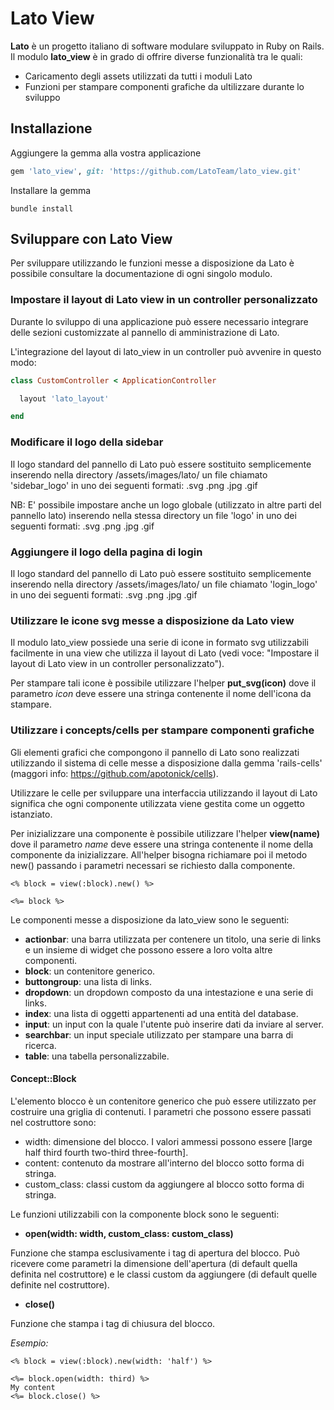 # Lato View

**Lato** è un progetto italiano di software modulare sviluppato in Ruby on Rails.
Il modulo **lato_view** è in grado di offrire diverse funzionalità tra le quali:

* Caricamento degli assets utilizzati da tutti i moduli Lato
* Funzioni per stampare componenti grafiche da ultilizzare durante lo sviluppo

## Installazione

Aggiungere la gemma alla vostra applicazione

```ruby
gem 'lato_view', git: 'https://github.com/LatoTeam/lato_view.git'
```
Installare la gemma

```console
bundle install
```

## Sviluppare con Lato View

Per sviluppare utilizzando le funzioni messe a disposizione da Lato è possibile consultare la documentazione di ogni singolo modulo.

### Impostare il layout di Lato view in un controller personalizzato

Durante lo sviluppo di una applicazione può essere necessario integrare delle sezioni customizzate al pannello di amministrazione di Lato.

L'integrazione del layout di lato_view in un controller può avvenire in questo modo:

```ruby
class CustomController < ApplicationController

  layout 'lato_layout'

end
```

### Modificare il logo della sidebar

Il logo standard del pannello di Lato può essere sostituito semplicemente inserendo nella directory /assets/images/lato/ un file chiamato 'sidebar_logo' in uno dei seguenti formati: .svg .png .jpg .gif

NB: E' possibile impostare anche un logo globale (utilizzato in altre parti del pannello lato) inserendo nella
stessa directory un file 'logo' in uno dei seguenti formati: .svg .png .jpg .gif

### Aggiungere il logo della pagina di login

Il logo standard del pannello di Lato può essere sostituito semplicemente inserendo nella directory /assets/images/lato/ un file chiamato 'login_logo' in uno dei seguenti formati: .svg .png .jpg .gif

### Utilizzare le icone svg messe a disposizione da Lato view

Il modulo lato_view possiede una serie di icone in formato svg utilizzabili facilmente in una view che utilizza il layout di Lato (vedi voce: "Impostare il layout di Lato view in un controller personalizzato").

Per stampare tali icone è possibile utilizzare l'helper **put_svg(icon)** dove il parametro *icon* deve essere una stringa contenente il nome dell'icona da stampare.

### Utilizzare i concepts/cells per stampare componenti grafiche

Gli elementi grafici che compongono il pannello di Lato sono realizzati utilizzando il sistema di celle messe a disposizione dalla gemma 'rails-cells' (maggori info: https://github.com/apotonick/cells).

Utilizzare le celle per sviluppare una interfaccia utilizzando il layout di Lato significa che ogni componente utilizzata viene gestita come un oggetto istanziato.

Per inizializzare una componente è possibile utilizzare l'helper **view(name)** dove il parametro *name* deve essere una stringa contenente il nome della componente da inizializzare. All'helper bisogna richiamare poi il metodo new() passando i parametri necessari se richiesto dalla componente.

```erb
<% block = view(:block).new() %>

<%= block %>
```

Le componenti messe a disposizione da lato_view sono le seguenti:

* **actionbar**: una barra utilizzata per contenere un titolo, una serie di links e un insieme di widget che possono essere a loro volta altre componenti.
* **block**: un contenitore generico.
* **buttongroup**: una lista di links.
* **dropdown**: un dropdown composto da una intestazione e una serie di links.
* **index**: una lista di oggetti appartenenti ad una entità del database.
* **input**: un input con la quale l'utente può inserire dati da inviare al server.
* **searchbar**: un input speciale utilizzato per stampare una barra di ricerca.
* **table**: una tabella personalizzabile.

#### Concept::Block

L'elemento blocco è un contenitore generico che può essere utilizzato per costruire una griglia di contenuti.
I parametri che possono essere passati nel costruttore sono:

* width: dimensione del blocco. I valori ammessi possono essere [large half third fourth two-third three-fourth].
* content: contenuto da mostrare all'interno del blocco sotto forma di stringa.
* custom_class: classi custom da aggiungere al blocco sotto forma di stringa.

Le funzioni utilizzabili con la componente block sono le seguenti:

* **open(width: width, custom_class: custom_class)**

Funzione che stampa esclusivamente i tag di apertura del blocco. Può ricevere come parametri la dimensione dell'apertura (di default quella definita nel costruttore) e le classi custom da aggiungere (di default quelle definite nel costruttore).

* **close()**

Funzione che stampa i tag di chiusura del blocco.

*Esempio:*

```erb
<% block = view(:block).new(width: 'half') %>

<%= block.open(width: third) %>
My content
<%= block.close() %>
```

